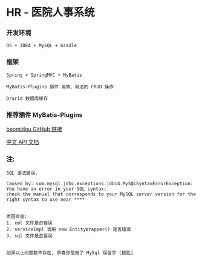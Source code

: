 # HR - 医院人事系统

### 开发环境

    OS + IDEA + MySQL + Gradle

### 框架

    Spring + SpringMVC + MyBatis

    MyBatis-Plugins 插件 高效、简洁的 CRUD 操作

    Drurid 数据库缓存

### 推荐插件 MyBatis-Plugins
    
  [baomidou GitHub 链接](https://github.com/baomidou/mybatis-plus)


  [中文 API 文档](http://baomidou.oschina.io/mybatis-plus-doc/#/)

### 注:


    SQL 语法错误.
    
    Caused by: com.mysql.jdbc.exceptions.jdbc4.MySQLSyntaxErrorException: You have an error in your SQL syntax; 
    check the manual that corresponds to your MySQL server version for the right syntax to use near ****
    
    
    原因排查:
    1. xml 文件是否错误
    2. serviceImpl 调用 new EntityWrapper() 是否错误
    3. sql 文件是否错误
    
    
    如果以上问题都不存在, 恭喜你使用了 MySql 保留字 [捂脸]
    
 

